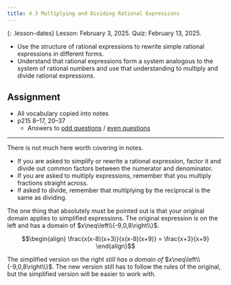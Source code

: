 ```yaml
---
title: 4.3 Multiplying and Dividing Rational Expressions
---
```


{: .lesson-dates}
Lesson: February 3, 2025. Quiz: February 13, 2025.

- Use the structure of rational expressions to rewrite simple rational expressions in different forms.
- Understand that rational expressions form a system analogous to the system of rational numbers and use that understanding to multiply and divide rational expressions.

## Assignment

- All vocabulary copied into notes
- p215 8–17, 20–37
  - Answers to [odd questions]({{site.baseurl}}/misc/alg2-odd-answers.pdf) / [even questions]({{site.baseurl}}/misc/alg2-even-answers.pdf)

---

There is not much here worth covering in notes.

- If you are asked to simplify or rewrite a rational expression, factor it and divide out common factors between the numerator and denominator.
- If you are asked to multiply expressions, remember that you multiply fractions straight across.
- If asked to divide, remember that multiplying by the reciprocal is the same as dividing.

The one thing that absolutely must be pointed out is that your original domain applies to simplified expressions. The original expression is on the left and has a domain of $x\neq\left\\{-9,0,8\right\\}$.

$$\begin{align}
\frac{x(x-8)(x+3)}{x(x-8)(x+9)} = \frac{x+3}{x+9}
\end{align}$$

The simplified version on the right *still has a domain of* $x\neq\left\\{-9,0,8\right\\}$. The new version still has to follow the rules of the original, but the simplified version will be easier to work with.
